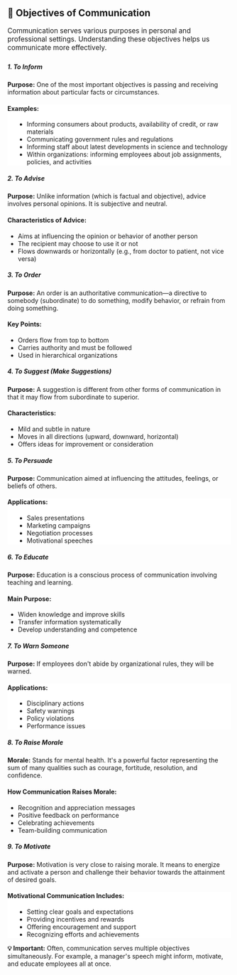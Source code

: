 <!-- OBJECTIVES SECTION -->
<div id="objectives" class="section">
                <div class="module">
                    <h2>🎯 Objectives of Communication</h2>
                    
<p style="font-size: 1.1em; margin-bottom: 25px;">Communication serves various purposes in personal and professional settings. Understanding these objectives helps us communicate more effectively.</p>
                    
<div class="quality-card">
                        <h5>1. To Inform</h5>
                        <p><strong>Purpose:</strong> One of the most important objectives is passing and receiving information about particular facts or circumstances.</p>
                        <div class="example" style="margin-top: 15px; background: white;">
<h4>Examples:</h4>
    <ul style="margin-left: 20px;">
        <li>Informing consumers about products, availability of credit, or raw materials</li>
                                <li>Communicating government rules and regulations</li>
                                <li>Informing staff about latest developments in science and technology</li>
                                <li>Within organizations: informing employees about job assignments, policies, and activities</li>
                            </ul>
                        </div>
                    </div>
                    
<div class="quality-card">
    <h5>2. To Advise</h5>
                        <p><strong>Purpose:</strong> Unlike information (which is factual and objective), advice involves personal opinions. It is subjective and neutral.</p>
                        <div class="key-points" style="margin-top: 15px;">
<h4>Characteristics of Advice:</h4>
                            <ul>
                                <li>Aims at influencing the opinion or behavior of another person</li>
                                <li>The recipient may choose to use it or not</li>
                                <li>Flows downwards or horizontally (e.g., from doctor to patient, not vice versa)</li>
                            </ul>
                        </div>
                    </div>
                    
<div class="quality-card">
                        <h5>3. To Order</h5>
                        <p><strong>Purpose:</strong> An order is an authoritative communication—a directive to somebody (subordinate) to do something, modify behavior, or refrain from doing something.</p>
                        <div class="key-points" style="margin-top: 15px;">
                            <h4>Key Points:</h4>
                            <ul>
                                <li>Orders flow from top to bottom</li>
                                <li>Carries authority and must be followed</li>
                                <li>Used in hierarchical organizations</li>
                            </ul>
                        </div>
                    </div>
                    
<div class="quality-card">
    <h5>4. To Suggest (Make Suggestions)</h5>
                        <p><strong>Purpose:</strong> A suggestion is different from other forms of communication in that it may flow from subordinate to superior.</p>
                        <div class="key-points" style="margin-top: 15px;">
    <h4>Characteristics:</h4>
                            <ul>
                                <li>Mild and subtle in nature</li>
                                <li>Moves in all directions (upward, downward, horizontal)</li>
                                <li>Offers ideas for improvement or consideration</li>
                            </ul>
                        </div>
                    </div>
                    
<div class="quality-card">
                        <h5>5. To Persuade</h5>
                        <p><strong>Purpose:</strong> Communication aimed at influencing the attitudes, feelings, or beliefs of others.</p>
                        <div class="example" style="margin-top: 15px; background: white;">
                            <h4>Applications:</h4>
                            <ul style="margin-left: 20px;">
                                <li>Sales presentations</li>
                                <li>Marketing campaigns</li>
                                <li>Negotiation processes</li>
                                <li>Motivational speeches</li>
                            </ul>
                        </div>
                    </div>
                    
<div class="quality-card">
                        <h5>6. To Educate</h5>
                        <p><strong>Purpose:</strong> Education is a conscious process of communication involving teaching and learning.</p>
                        <div class="key-points" style="margin-top: 15px;">
                            <h4>Main Purpose:</h4>
                            <ul>
                                <li>Widen knowledge and improve skills</li>
                                <li>Transfer information systematically</li>
                                <li>Develop understanding and competence</li>
                            </ul>
                        </div>
                    </div>
                    
<div class="quality-card">
                        <h5>7. To Warn Someone</h5>
                        <p><strong>Purpose:</strong> If employees don't abide by organizational rules, they will be warned.</p>
                        <div class="example" style="margin-top: 15px; background: white;">
                            <h4>Applications:</h4>
                            <ul style="margin-left: 20px;">
                                <li>Disciplinary actions</li>
                                <li>Safety warnings</li>
                                <li>Policy violations</li>
                                <li>Performance issues</li>
                            </ul>
                        </div>
                    </div>
                    
<div class="quality-card">
                        <h5>8. To Raise Morale</h5>
                        <p><strong>Morale:</strong> Stands for mental health. It's a powerful factor representing the sum of many qualities such as courage, fortitude, resolution, and confidence.</p>
                        <div class="key-points" style="margin-top: 15px;">
                            <h4>How Communication Raises Morale:</h4>
                            <ul>
                                <li>Recognition and appreciation messages</li>
                                <li>Positive feedback on performance</li>
                                <li>Celebrating achievements</li>
                                <li>Team-building communication</li>
                            </ul>
                        </div>
                    </div>
                    
<div class="quality-card">
                        <h5>9. To Motivate</h5>
                        <p><strong>Purpose:</strong> Motivation is very close to raising morale. It means to energize and activate a person and challenge their behavior towards the attainment of desired goals.</p>
                        <div class="example" style="margin-top: 15px; background: white;">
                            <h4>Motivational Communication Includes:</h4>
                            <ul style="margin-left: 20px;">
                                <li>Setting clear goals and expectations</li>
                                <li>Providing incentives and rewards</li>
                                <li>Offering encouragement and support</li>
                                <li>Recognizing efforts and achievements</li>
                            </ul>
                        </div>
                    </div>
                    
<div class="note">
                        <strong>💡 Important:</strong> Often, communication serves multiple objectives simultaneously. For example, a manager's speech might inform, motivate, and educate employees all at once.
                    </div>
                </div>
            </div>